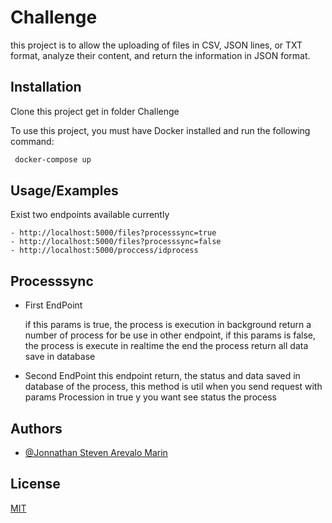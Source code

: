 # Challenge

this project is to allow the uploading of files in CSV, JSON lines, or TXT format, analyze their content, and return the information in JSON format.

## Installation

Clone this project get in folder Challenge

To use this project, you must have Docker installed and run the following command:

```bash
 docker-compose up
```

## Usage/Examples

Exist two endpoints available currently

```
- http://localhost:5000/files?processsync=true
- http://localhost:5000/files?processsync=false
- http://localhost:5000/proccess/idprocess
```

## Processsync

- First EndPoint

  if this params is true, the process is execution in background return a number of process for be use in other endpoint, if this params is false, the process is execute in realtime the end the process return all data save in database

- Second EndPoint
  this endpoint return, the status and data saved in database of the process, this method is util when you send request with params Procession in true y you want see status the process

## Authors

- [@Jonnathan Steven Arevalo Marin](https://github.com/Stevenmariin4)

## License

[MIT](https://choosealicense.com/licenses/mit/)
